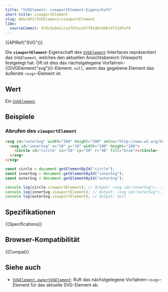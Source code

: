 ```yaml
---
title: "SVGElement: viewportElement-Eigenschaft"
short-title: viewportElement
slug: Web/API/SVGElement/viewportElement
l10n:
  sourceCommit: 97dc5e941cca2f67ece5ff91d0c96674f210fef9
---
```


{{APIRef("SVG")}}

Die **`viewportElement`**-Eigenschaft des [`SVGElement`](/de/docs/Web/API/SVGElement)-Interfaces repräsentiert das `SVGElement`, welches den aktuellen Ansichtsbereich (Viewport) festgelegt hat. Oft ist dies das nächstgelegene Vorfahren-{{SVGElement("svg")}}-Element. `null`, wenn das gegebene Element das äußerste `<svg>`-Element ist.

## Wert

Ein [`SVGElement`](/de/docs/Web/API/SVGElement).

## Beispiele

### Abrufen des `viewportElement`

```html
<svg id="outerSvg" width="200" height="200" xmlns="http://www.w3.org/2000/svg">
  <svg id="innerSvg" x="10" y="10" width="100" height="100">
    <circle id="circle" cx="50" cy="50" r="40" fill="blue"></circle>
  </svg>
</svg>
```

```js
const circle = document.getElementById("circle");
const innerSvg = document.getElementById("innerSvg");
const outerSvg = document.getElementById("outerSvg");

console.log(circle.viewportElement); // Output: <svg id="innerSvg">...</svg>
console.log(innerSvg.viewportElement); // Output: <svg id="outerSvg">...</svg>
console.log(outerSvg.viewportElement); // Output: null
```

## Spezifikationen

{{Specifications}}

## Browser-Kompatibilität

{{Compat}}

## Siehe auch

- [`SVGElement.ownerSVGElement`](/de/docs/Web/API/SVGElement/ownerSVGElement): Ruft das nächstgelegene Vorfahren-`<svg>`-Element für das aktuelle SVG-Element ab.
